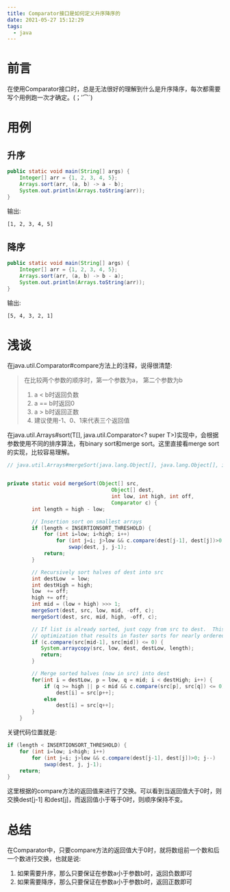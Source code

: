 ```yaml
---
title: Comparator接口是如何定义升序降序的
date: 2021-05-27 15:12:29
tags:
  - java
---
```


# 前言
在使用Comparator接口时，总是无法很好的理解到什么是升序降序，每次都需要写个用例跑一次才确定。(；′⌒`)

# 用例

## 升序
```java
public static void main(String[] args) {
    Integer[] arr = {1, 2, 3, 4, 5};
    Arrays.sort(arr, (a, b) -> a - b);
    System.out.println(Arrays.toString(arr));
}
```

输出: 
```bash
[1, 2, 3, 4, 5]
```

## 降序
```java
public static void main(String[] args) {
    Integer[] arr = {1, 2, 3, 4, 5};
    Arrays.sort(arr, (a, b) -> b - a);
    System.out.println(Arrays.toString(arr));
}
```

输出: 
```bash
[5, 4, 3, 2, 1]
```

# 浅谈
在java.util.Comparator#compare方法上的注释，说得很清楚:
> 在比较两个参数的顺序时，第一个参数为a， 第二个参数为b
> 1. a < b时返回负数
> 2. a == b时返回0
> 3. a > b时返回正数
> 4. 建议使用-1、0、1来代表三个返回值

在java.util.Arrays#sort(T[], java.util.Comparator<? super T>)实现中，会根据参数使用不同的排序算法，有binary sort和merge sort。这里直接看merge sort的实现，比较容易理解。
```java
// java.util.Arrays#mergeSort(java.lang.Object[], java.lang.Object[], int, int, int, java.util.Comparator)


private static void mergeSort(Object[] src,
                                  Object[] dest,
                                  int low, int high, int off,
                                  Comparator c) {
        int length = high - low;

        // Insertion sort on smallest arrays
        if (length < INSERTIONSORT_THRESHOLD) {
            for (int i=low; i<high; i++)
                for (int j=i; j>low && c.compare(dest[j-1], dest[j])>0; j--)
                    swap(dest, j, j-1);
            return;
        }

        // Recursively sort halves of dest into src
        int destLow  = low;
        int destHigh = high;
        low  += off;
        high += off;
        int mid = (low + high) >>> 1;
        mergeSort(dest, src, low, mid, -off, c);
        mergeSort(dest, src, mid, high, -off, c);

        // If list is already sorted, just copy from src to dest.  This is an
        // optimization that results in faster sorts for nearly ordered lists.
        if (c.compare(src[mid-1], src[mid]) <= 0) {
           System.arraycopy(src, low, dest, destLow, length);
           return;
        }

        // Merge sorted halves (now in src) into dest
        for(int i = destLow, p = low, q = mid; i < destHigh; i++) {
            if (q >= high || p < mid && c.compare(src[p], src[q]) <= 0)
                dest[i] = src[p++];
            else
                dest[i] = src[q++];
        }
    }
```
关键代码位置就是:
```java
if (length < INSERTIONSORT_THRESHOLD) {
    for (int i=low; i<high; i++)
        for (int j=i; j>low && c.compare(dest[j-1], dest[j])>0; j--)
            swap(dest, j, j-1);
    return;
}
```
这里根据的compare方法的返回值来进行了交换。可以看到当返回值大于0时，则交换dest[j-1] 和dest[j]，而返回值小于等于0时，则顺序保持不变。

# 总结
在Comparator中，只要compare方法的返回值大于0时，就将数组前一个数和后一个数进行交换，也就是说:
1. 如果需要升序，那么只要保证在参数a小于参数b时，返回负数即可
2. 如果需要降序，那么只要保证在参数a小于参数b时，返回正数即可

